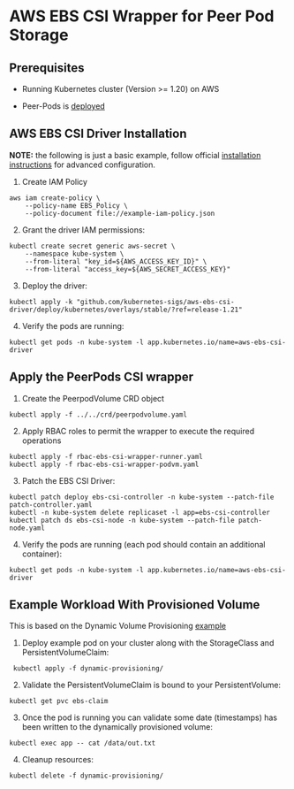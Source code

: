 # AWS EBS CSI Wrapper for Peer Pod Storage

## Prerequisites

* Running Kubernetes cluster (Version >= 1.20) on AWS

* Peer-Pods is [deployed](../../../cloud-api-adaptor/aws/README.md)

## AWS EBS CSI Driver Installation

**NOTE:** the following is just a basic example, follow official [installation instructions](https://github.com/kubernetes-sigs/aws-ebs-csi-driver/blob/master/docs/install.md) for advanced configuration.

1. Create IAM Policy
```
aws iam create-policy \
	--policy-name EBS_Policy \
	--policy-document file://example-iam-policy.json
```
2.  Grant the driver IAM permissions:
```
kubectl create secret generic aws-secret \
    --namespace kube-system \
    --from-literal "key_id=${AWS_ACCESS_KEY_ID}" \
    --from-literal "access_key=${AWS_SECRET_ACCESS_KEY}"
```
3. Deploy the driver:
```
kubectl apply -k "github.com/kubernetes-sigs/aws-ebs-csi-driver/deploy/kubernetes/overlays/stable/?ref=release-1.21"
```
4. Verify the pods are running:
```
kubectl get pods -n kube-system -l app.kubernetes.io/name=aws-ebs-csi-driver
```

## Apply the PeerPods CSI wrapper

1. Create the PeerpodVolume CRD object
```
kubectl apply -f ../../crd/peerpodvolume.yaml
```
2. Apply RBAC roles to permit the wrapper to execute the required operations
```
kubectl apply -f rbac-ebs-csi-wrapper-runner.yaml
kubectl apply -f rbac-ebs-csi-wrapper-podvm.yaml
```
3. Patch the EBS CSI Driver:
```
kubectl patch deploy ebs-csi-controller -n kube-system --patch-file patch-controller.yaml
kubectl -n kube-system delete replicaset -l app=ebs-csi-controller
kubectl patch ds ebs-csi-node -n kube-system --patch-file patch-node.yaml
```
4. Verify the pods are running (each pod should contain an additional container):
```
kubectl get pods -n kube-system -l app.kubernetes.io/name=aws-ebs-csi-driver
```

## Example Workload With Provisioned Volume

This is based on the Dynamic Volume Provisioning [example](https://github.com/kubernetes-sigs/aws-ebs-csi-driver/tree/master/examples/kubernetes/dynamic-provisioning)

1. Deploy example pod on your cluster along with the StorageClass and PersistentVolumeClaim:
```
 kubectl apply -f dynamic-provisioning/
```
2. Validate the PersistentVolumeClaim is bound to your PersistentVolume:
```
kubectl get pvc ebs-claim
```
3. Once the pod is running you can validate some date (timestamps) has been written to the dynamically provisioned volume:
```
kubectl exec app -- cat /data/out.txt
```
4. Cleanup resources:
```
kubectl delete -f dynamic-provisioning/
```
